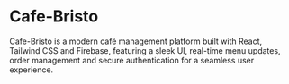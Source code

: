 # Cafe-Bristo
Cafe-Bristo is a modern café management platform built with React, Tailwind CSS and Firebase, featuring a sleek UI, real-time menu updates, order management and secure authentication for a seamless user experience. 
